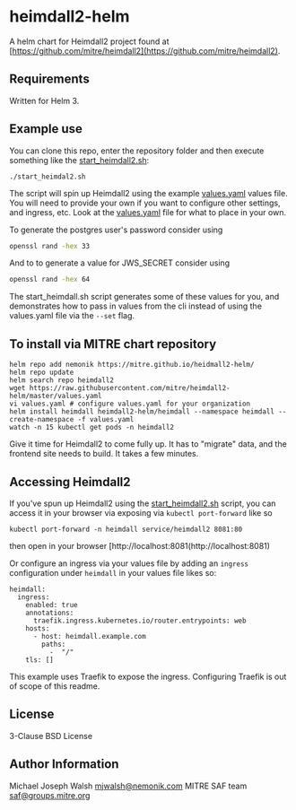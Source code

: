 # heimdall2-helm

A helm chart for Heimdall2 project found at [https://github.com/mitre/heimdall2](https://github.com/mitre/heimdall2).

## Requirements

Written for Helm 3.

## Example use

You can clone this repo, enter the repository folder and then execute something like the [start_heimdall2.sh](start_heimdall2.sh):

```
./start_heimdal2.sh
```

The script will spin up Heimdall2 using the example [values.yaml](values.yaml) values file.  You will need
to provide your own if you want to configure other settings, and ingress, etc.  Look at the [values.yaml](values.yaml)
file for what to place in your own.

To generate the postgres user's password consider using

```bash
openssl rand -hex 33
``` 

And to to generate a value for JWS_SECRET consider using 

```bash
openssl rand -hex 64
```

The start_heimdall.sh script generates some of these values for you, and demonstrates how to pass in values from the cli instead of using the values.yaml file via the `--set` flag.

## To install via MITRE chart repository

```
helm repo add nemonik https://mitre.github.io/heidmall2-helm/
helm repo update
helm search repo heimdall2
wget https://raw.githubusercontent.com/mitre/heimdall2-helm/master/values.yaml
vi values.yaml # configure values.yaml for your organization
helm install heimdall heimdall2-helm/heimdall --namespace heimdall --create-namespace -f values.yaml
watch -n 15 kubectl get pods -n heimdall2
```

Give it time for Heimdall2 to come fully up.  It has to "migrate" data, and the frontend site needs to build. It takes a few minutes.

## Accessing Heimdall2

If you've spun up Heimdall2 using the [start_heimdall2.sh](start_heimdall2.sh) script, you can access it in your
browser via exposing via `kubectl port-forward` like so

```
kubectl port-forward -n heimdall service/heimdall2 8081:80
```

then open in your browser [http://localhost:8081(http://localhost:8081)

Or configure an ingress via your values file by adding an `ingress` configuration under
`heimdall` in your values file likes so:

```
heimdall:
  ingress:
    enabled: true
    annotations:
      traefik.ingress.kubernetes.io/router.entrypoints: web
    hosts:
      - host: heimdall.example.com
        paths:
          -  "/"
    tls: []
``` 

This example uses Traefik to expose the ingress.  Configuring Traefik is out of scope of this 
readme.  


## License

3-Clause BSD License

## Author Information

Michael Joseph Walsh <mjwalsh@nemonik.com>
MITRE SAF team <saf@groups.mitre.org>
